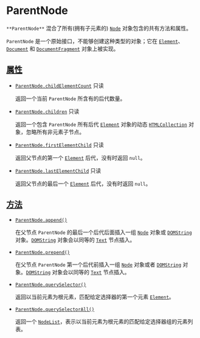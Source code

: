 # ParentNode

`**ParentNode**` 混合了所有(拥有子元素的) [`Node`](https://developer.mozilla.org/zh-CN/docs/Web/API/Node) 对象包含的共有方法和属性。

`ParentNode` 是一个原始接口，不能够创建这种类型的对象；它在 [`Element`](https://developer.mozilla.org/zh-CN/docs/Web/API/Element)、[`Document`](https://developer.mozilla.org/zh-CN/docs/Web/API/Document) 和 [`DocumentFragment`](https://developer.mozilla.org/zh-CN/docs/Web/API/DocumentFragment) 对象上被实现。

## [属性](https://developer.mozilla.org/zh-CN/docs/Web/API/ParentNode#属性)

- [`ParentNode.childElementCount`](https://developer.mozilla.org/zh-CN/docs/Web/API/Element/childElementCount) 只读

  返回一个当前 `ParentNode` 所含有的后代数量。

- [`ParentNode.children`](https://developer.mozilla.org/zh-CN/docs/orphaned/Web/API/ParentNode/children) 只读

  返回一个包含 `ParentNode` 所有后代 [`Element`](https://developer.mozilla.org/zh-CN/docs/Web/API/Element) 对象的动态 [`HTMLCollection`](https://developer.mozilla.org/zh-CN/docs/Web/API/HTMLCollection) 对象，忽略所有非元素子节点。

- [`ParentNode.firstElementChild`](https://developer.mozilla.org/zh-CN/docs/orphaned/Web/API/ParentNode/firstElementChild) 只读

  返回父节点的第一个 [`Element`](https://developer.mozilla.org/zh-CN/docs/Web/API/Element) 后代，没有时返回 `null`。

- [`ParentNode.lastElementChild`](https://developer.mozilla.org/zh-CN/docs/orphaned/Web/API/ParentNode/lastElementChild) 只读

  返回父节点的最后一个 [`Element`](https://developer.mozilla.org/zh-CN/docs/Web/API/Element) 后代，没有时返回 `null`。

## [方法](https://developer.mozilla.org/zh-CN/docs/Web/API/ParentNode#方法)

- [`ParentNode.append()`](https://developer.mozilla.org/zh-CN/docs/orphaned/Web/API/ParentNode/append) 

  在父节点 `ParentNode` 的最后一个后代后面插入一组 [`Node`](https://developer.mozilla.org/zh-CN/docs/Web/API/Node) 对象或 [`DOMString`](https://developer.mozilla.org/zh-CN/docs/Web/API/DOMString) 对象。[`DOMString`](https://developer.mozilla.org/zh-CN/docs/Web/API/DOMString) 对象会以同等的 [`Text`](https://developer.mozilla.org/zh-CN/docs/Web/API/Text) 节点插入。

- [`ParentNode.prepend()`](https://developer.mozilla.org/zh-CN/docs/orphaned/Web/API/ParentNode/prepend) 

  在父节点 `ParentNode` 第一个后代前插入一组 [`Node`](https://developer.mozilla.org/zh-CN/docs/Web/API/Node) 对象或者 [`DOMString`](https://developer.mozilla.org/zh-CN/docs/Web/API/DOMString) 对象。[`DOMString`](https://developer.mozilla.org/zh-CN/docs/Web/API/DOMString) 对象会以同等的 [`Text`](https://developer.mozilla.org/zh-CN/docs/Web/API/Text) 节点插入。

- [`ParentNode.querySelector()`](https://developer.mozilla.org/zh-CN/docs/Web/API/ParentNode/querySelector)

  返回以当前元素为根元素，匹配给定选择器的第一个元素 [`Element`](https://developer.mozilla.org/zh-CN/docs/Web/API/Element)。

- [`ParentNode.querySelectorAll()`](https://developer.mozilla.org/zh-CN/docs/Web/API/ParentNode/querySelectorAll)

  返回一个 [`NodeList`](https://developer.mozilla.org/zh-CN/docs/Web/API/NodeList)，表示以当前元素为根元素的匹配给定选择器组的元素列表。
